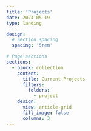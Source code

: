 ```yaml
---
title: 'Projects'
date: 2024-05-19
type: landing

design:
  # Section spacing
  spacing: '5rem'

# Page sections
sections:
  - block: collection
    content:
      title: Current Projects
      filters:
        folders:
          - project
    design:
      view: article-grid
      fill_image: false
      columns: 3
---
```

